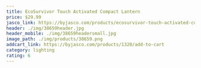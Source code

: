 ```yaml
---
title: EcoSurvivor Touch Activated Compact Lantern
price: $29.99
jasco_link: https://byjasco.com/products/ecosurvivor-touch-activated-compact-lantern
header: ./img/38659header.jpg
header_mobile: ./img/38659headersmall.jpg
image_path: ./img/products/38659.png
addcart_link: https://byjasco.com/products/1320/add-to-cart
category: lighting
rating: 6
---
```

